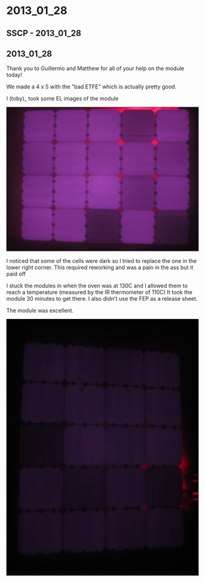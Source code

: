 # 2013\_01\_28

## SSCP - 2013\_01\_28

## 2013\_01\_28

Thank you to Guillermo and Matthew for all of your help on the module today!&#x20;

We made a 4 x 5 with the "bad ETFE" which is actually pretty good.

I (toby)\_ took some EL images of the module&#x20;

![](../../../../../assets/image_aabf74e5b9.jpg)

I noticed that some of the cells were dark so I tried to replace the one in the lower right corner. This required reworking and was a pain in the ass but it paid off

I stuck the modules in when the oven was at 130C and I allowed them to reach a temperature (measured by the IR thermometer of 110C) It took the module 30 minutes to get there. I also didn't use the FEP as a release sheet.

The module was excellent.&#x20;

![](../../../../../assets/image_a9d083e752.jpg)
